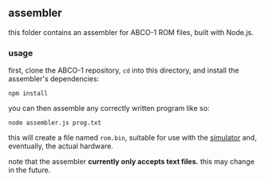 ## assembler
this folder contains an assembler for ABCO-1 ROM files, built with Node.js.

### usage
first, clone the ABCO-1 repository, `cd` into this directory, and install the assembler's dependencies:

```
npm install
```

you can then assemble any correctly written program like so:

```
node assembler.js prog.txt
```

this will create a file named `rom.bin`, suitable for use with the [simulator](https://github.com/sporeball/ABCO-1/tree/master/simulator) and, eventually, the actual hardware.

note that the assembler **currently only accepts text files.** this may change in the future.
